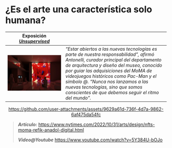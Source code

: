 # ¿Es el arte una característica solo humana?

|Exposición [***Unsupervised***](https://feralfile.com/explore/exhibitions/unsupervised-sla?tab=overview)||
|:-:|-|
|![](/documentos/imagenes/merlin_215348463_a3fb4fca-d244-4d1e-b839-07d62c3373fe-superJumbo.webp)|*“Estar abiertos a las nuevas tecnologías es parte de nuestra responsabilidad”, afirmó Antonelli, curador principal del departamento de arquitectura y diseño del museo, conocido por guiar las adquisiciones del MoMA de videojuegos históricos como Pac-Man y el símbolo @. “Nunca nos lanzamos a las nuevas tecnologías, sino que somos conscientes de que debemos seguir el ritmo del mundo”.*

<div align=center>

https://github.com/user-attachments/assets/9629a61d-736f-4d7a-9862-6af475da54fc

</div>


> ***Artículo:*** https://www.nytimes.com/2022/10/31/arts/design/nfts-moma-refik-anadol-digital.html
>
> ***Video@Youtube*** https://www.youtube.com/watch?v=5Y384U-bOJo

